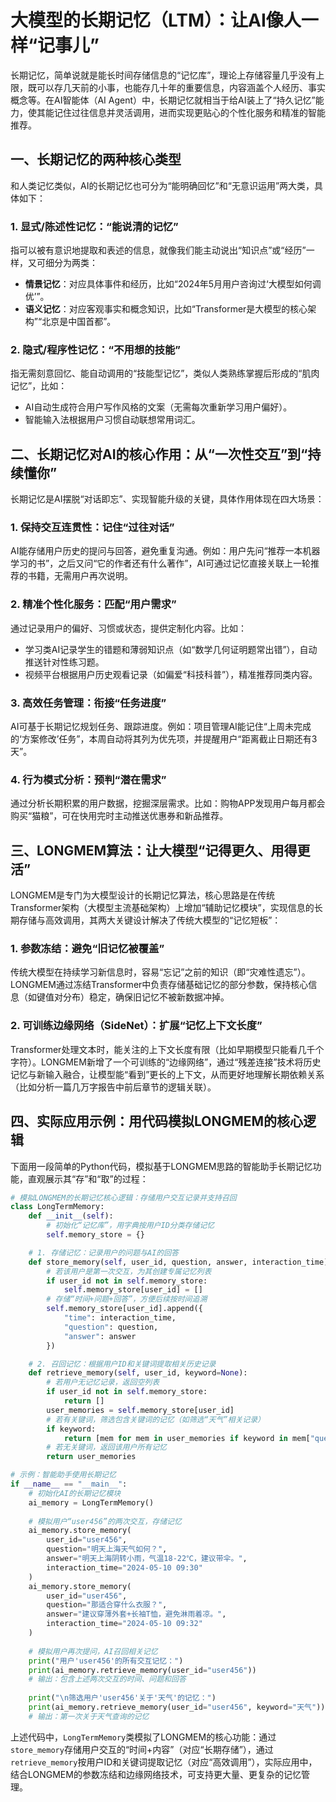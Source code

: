 # 大模型的长期记忆（LTM）：让AI像人一样“记事儿”
长期记忆，简单说就是能长时间存储信息的“记忆库”，理论上存储容量几乎没有上限，既可以存几天前的小事，也能存几十年的重要信息，内容涵盖个人经历、事实概念等。在AI智能体（AI Agent）中，长期记忆就相当于给AI装上了“持久记忆”能力，使其能记住过往信息并灵活调用，进而实现更贴心的个性化服务和精准的智能推荐。


## 一、长期记忆的两种核心类型
和人类记忆类似，AI的长期记忆也可分为“能明确回忆”和“无意识运用”两大类，具体如下：
### 1. 显式/陈述性记忆：“能说清的记忆”
指可以被有意识地提取和表述的信息，就像我们能主动说出“知识点”或“经历”一样，又可细分为两类：
- **情景记忆**：对应具体事件和经历，比如“2024年5月用户咨询过‘大模型如何调优’”。
- **语义记忆**：对应客观事实和概念知识，比如“Transformer是大模型的核心架构”“北京是中国首都”。

### 2. 隐式/程序性记忆：“不用想的技能”
指无需刻意回忆、能自动调用的“技能型记忆”，类似人类熟练掌握后形成的“肌肉记忆”，比如：
- AI自动生成符合用户写作风格的文案（无需每次重新学习用户偏好）。
- 智能输入法根据用户习惯自动联想常用词汇。


## 二、长期记忆对AI的核心作用：从“一次性交互”到“持续懂你”
长期记忆是AI摆脱“对话即忘”、实现智能升级的关键，具体作用体现在四大场景：
### 1. 保持交互连贯性：记住“过往对话”
AI能存储用户历史的提问与回答，避免重复沟通。例如：用户先问“推荐一本机器学习的书”，之后又问“它的作者还有什么著作”，AI可通过记忆直接关联上一轮推荐的书籍，无需用户再次说明。

### 2. 精准个性化服务：匹配“用户需求”
通过记录用户的偏好、习惯或状态，提供定制化内容。比如：
- 学习类AI记录学生的错题和薄弱知识点（如“数学几何证明题常出错”），自动推送针对性练习题。
- 视频平台根据用户历史观看记录（如偏爱“科技科普”），精准推荐同类内容。

### 3. 高效任务管理：衔接“任务进度”
AI可基于长期记忆规划任务、跟踪进度。例如：项目管理AI能记住“上周未完成的‘方案修改’任务”，本周自动将其列为优先项，并提醒用户“距离截止日期还有3天”。

### 4. 行为模式分析：预判“潜在需求”
通过分析长期积累的用户数据，挖掘深层需求。比如：购物APP发现用户每月都会购买“猫粮”，可在快用完时主动推送优惠券和新品推荐。


## 三、LONGMEM算法：让大模型“记得更久、用得更活”
LONGMEM是专门为大模型设计的长期记忆算法，核心思路是在传统Transformer架构（大模型主流基础架构）上增加“辅助记忆模块”，实现信息的长期存储与高效调用，其两大关键设计解决了传统大模型的“记忆短板”：
### 1. 参数冻结：避免“旧记忆被覆盖”
传统大模型在持续学习新信息时，容易“忘记”之前的知识（即“灾难性遗忘”）。LONGMEM通过冻结Transformer中负责存储基础记忆的部分参数，保持核心信息（如键值对分布）稳定，确保旧记忆不被新数据冲掉。

### 2. 可训练边缘网络（SideNet）：扩展“记忆上下文长度”
Transformer处理文本时，能关注的上下文长度有限（比如早期模型只能看几千个字符）。LONGMEM新增了一个可训练的“边缘网络”，通过“残差连接”技术将历史记忆与新输入融合，让模型能“看到”更长的上下文，从而更好地理解长期依赖关系（比如分析一篇几万字报告中前后章节的逻辑关联）。


## 四、实际应用示例：用代码模拟LONGMEM的核心逻辑
下面用一段简单的Python代码，模拟基于LONGMEM思路的智能助手长期记忆功能，直观展示其“存”和“取”的过程：
```python
# 模拟LONGMEM的长期记忆核心逻辑：存储用户交互记录并支持召回
class LongTermMemory:
    def __init__(self):
        # 初始化“记忆库”，用字典按用户ID分类存储记忆
        self.memory_store = {}

    # 1. 存储记忆：记录用户的问题与AI的回答
    def store_memory(self, user_id, question, answer, interaction_time):
        # 若该用户是第一次交互，为其创建专属记忆列表
        if user_id not in self.memory_store:
            self.memory_store[user_id] = []
        # 存储“时间+问题+回答”，方便后续按时间追溯
        self.memory_store[user_id].append({
            "time": interaction_time,
            "question": question,
            "answer": answer
        })

    # 2. 召回记忆：根据用户ID和关键词提取相关历史记录
    def retrieve_memory(self, user_id, keyword=None):
        # 若用户无记忆记录，返回空列表
        if user_id not in self.memory_store:
            return []
        user_memories = self.memory_store[user_id]
        # 若有关键词，筛选包含关键词的记忆（如筛选“天气”相关记录）
        if keyword:
            return [mem for mem in user_memories if keyword in mem["question"] or keyword in mem["answer"]]
        # 若无关键词，返回该用户所有记忆
        return user_memories

# 示例：智能助手使用长期记忆
if __name__ == "__main__":
    # 初始化AI的长期记忆模块
    ai_memory = LongTermMemory()
    
    # 模拟用户“user456”的两次交互，存储记忆
    ai_memory.store_memory(
        user_id="user456",
        question="明天上海天气如何？",
        answer="明天上海阴转小雨，气温18-22℃，建议带伞。",
        interaction_time="2024-05-10 09:30"
    )
    ai_memory.store_memory(
        user_id="user456",
        question="那适合穿什么衣服？",
        answer="建议穿薄外套+长袖T恤，避免淋雨着凉。",
        interaction_time="2024-05-10 09:32"
    )
    
    # 模拟用户再次提问，AI召回相关记忆
    print("用户'user456'的所有交互记忆：")
    print(ai_memory.retrieve_memory(user_id="user456"))
    # 输出：包含上述两次交互的时间、问题和回答
    
    print("\n筛选用户'user456'关于'天气'的记忆：")
    print(ai_memory.retrieve_memory(user_id="user456", keyword="天气"))
    # 输出：第一次关于天气查询的记忆
```

上述代码中，`LongTermMemory`类模拟了LONGMEM的核心功能：通过`store_memory`存储用户交互的“时间+内容”（对应“长期存储”），通过`retrieve_memory`按用户ID和关键词提取记忆（对应“高效调用”），实际应用中，结合LONGMEM的参数冻结和边缘网络技术，可支持更大量、更复杂的记忆管理。